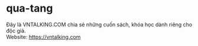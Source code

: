 # qua-tang
Đây là VNTALKING.COM chia sẻ những cuốn sách, khóa học dành riêng cho độc giả.<br>
Website: https://vntalking.com
